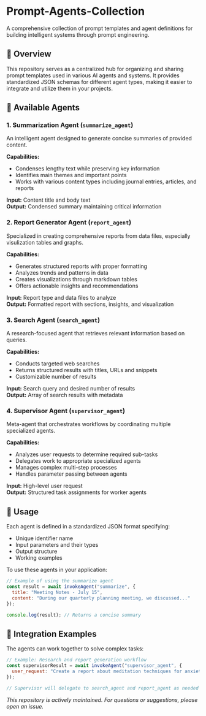 # Prompt-Agents-Collection

A comprehensive collection of prompt templates and agent definitions for building intelligent systems through prompt engineering.

## 🌟 Overview

This repository serves as a centralized hub for organizing and sharing prompt templates used in various AI agents and systems. It provides standardized JSON schemas for different agent types, making it easier to integrate and utilize them in your projects.

## 🤖 Available Agents

### 1. Summarization Agent (`summarize_agent`)
An intelligent agent designed to generate concise summaries of provided content.

**Capabilities:**
- Condenses lengthy text while preserving key information
- Identifies main themes and important points
- Works with various content types including journal entries, articles, and reports

**Input:** Content title and body text  
**Output:** Condensed summary maintaining critical information

### 2. Report Generator Agent (`report_agent`)
Specialized in creating comprehensive reports from data files, especially visulization tables and graphs.

**Capabilities:**
- Generates structured reports with proper formatting
- Analyzes trends and patterns in data
- Creates visualizations through markdown tables
- Offers actionable insights and recommendations

**Input:** Report type and data files to analyze  
**Output:** Formatted report with sections, insights, and visualization

### 3. Search Agent (`search_agent`)
A research-focused agent that retrieves relevant information based on queries.

**Capabilities:**
- Conducts targeted web searches
- Returns structured results with titles, URLs and snippets
- Customizable number of results

**Input:** Search query and desired number of results  
**Output:** Array of search results with metadata

### 4. Supervisor Agent (`supervisor_agent`)
Meta-agent that orchestrates workflows by coordinating multiple specialized agents.

**Capabilities:**
- Analyzes user requests to determine required sub-tasks
- Delegates work to appropriate specialized agents
- Manages complex multi-step processes
- Handles parameter passing between agents

**Input:** High-level user request  
**Output:** Structured task assignments for worker agents

## 🔧 Usage

Each agent is defined in a standardized JSON format specifying:
- Unique identifier name
- Input parameters and their types
- Output structure
- Working examples

To use these agents in your application:

```javascript
// Example of using the summarize agent
const result = await invokeAgent("summarize", {
  title: "Meeting Notes - July 15",
  content: "During our quarterly planning meeting, we discussed..."
});

console.log(result); // Returns a concise summary
```

## 🔄 Integration Examples

The agents can work together to solve complex tasks:

```javascript
// Example: Research and report generation workflow
const supervisorResult = await invokeAgent("supervisor_agent", {
  user_request: "Create a report about meditation techniques for anxiety management"
});

// Supervisor will delegate to search_agent and report_agent as needed
```


*This repository is actively maintained. For questions or suggestions, please open an issue.*
